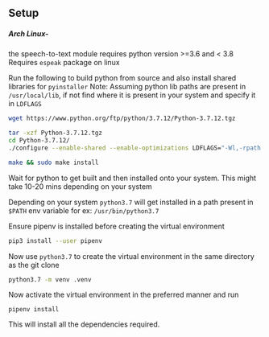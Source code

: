 ## Setup

##### Arch Linux-

the speech-to-text module requires python version >=3.6 and < 3.8
Requires `espeak` package on linux

Run the following to build python from source and also install shared libraries for `pyinstaller`
Note: Assuming python lib paths are present in `/usr/local/lib`, if not find where it is present in your system and specify it in `LDFLAGS`

```bash
wget https://www.python.org/ftp/python/3.7.12/Python-3.7.12.tgz

tar -xzf Python-3.7.12.tgz
cd Python-3.7.12/
./configure --enable-shared --enable-optimizations LDFLAGS="-Wl,-rpath /usr/local/lib"

make && sudo make install
```

Wait for python to get built and then installed onto your system. This might take 10-20 mins depending on your system

Depending on your system `python3.7` will get installed in a path present in `$PATH` env variable
for ex: `/usr/bin/python3.7`

Ensure pipenv is installed before creating the virtual environment

```bash
pip3 install --user pipenv
```

Now use `python3.7` to create the virtual environment in the same directory as the git clone

```bash
python3.7 -m venv .venv
```

Now activate the virtual environment in the preferred manner and run

```
pipenv install
```

This will install all the dependencies required.
